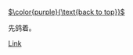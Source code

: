 [$\color{purple}{\text{back to top}}$](https://cyn2006.github.io)

先鸽着。

[Link](https://cyn2006.github.io/2020/10/10)
